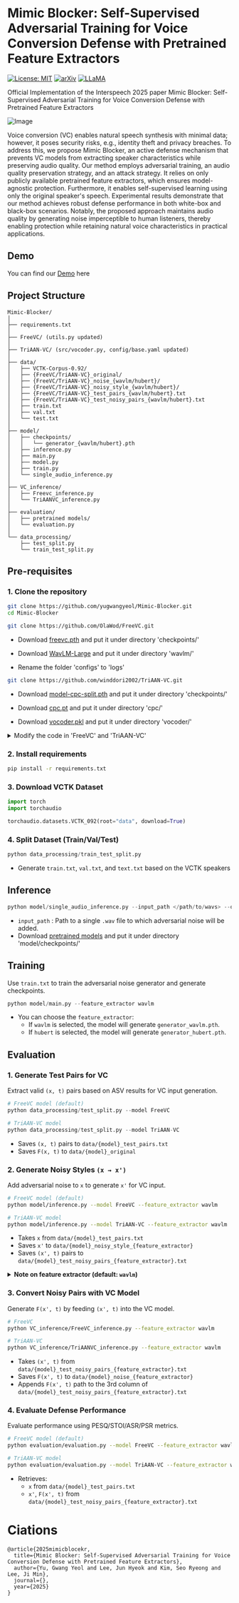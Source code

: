 # Mimic Blocker: Self-Supervised Adversarial Training for Voice Conversion Defense with Pretrained Feature Extractors

[![License: MIT](https://img.shields.io/badge/License-MIT-g.svg?style=flat-square)](https://opensource.org/licenses/MIT)
[![arXiv](https://img.shields.io/badge/arXiv-1234.1234-b31b1b.svg?style=flat-square)]()
[![LLaMA](https://img.shields.io/badge/Project_Page-MimicBlocekr-FFB000.svg?style=flat-square)](https://2junhyeok.github.io/MimicBlocker/)

Official Implementation of the Interspeech 2025 paper Mimic Blocker: Self-Supervised Adversarial Training for Voice Conversion Defense with Pretrained Feature Extractors

![Image](https://github.com/user-attachments/assets/3529efb5-0c14-4447-9dc4-a696156eee48)

Voice conversion (VC) enables natural speech synthesis with minimal data; however, it poses security risks, e.g., identity theft and privacy breaches. To address this, we propose Mimic Blocker, an active defense mechanism that prevents VC models from extracting speaker characteristics while preserving audio quality. Our method employs adversarial training, an audio quality preservation strategy, and an attack strategy. It relies on only publicly available pretrained feature extractors, which ensures model-agnostic protection. Furthermore, it enables self-supervised learning using only the original speaker's speech. Experimental results demonstrate that our method achieves robust defense performance in both white-box and black-box scenarios. Notably, the proposed approach maintains audio quality by generating noise imperceptible to human listeners, thereby enabling protection while retaining natural voice characteristics in practical applications.

## Demo

You can find our [Demo](https://2junhyeok.github.io/MimicBlocker/) here

## Project Structure

```
Mimic-Blocker/
│
├── requirements.txt
│
├── FreeVC/ (utils.py updated)                
│
├── TriAAN-VC/ (src/vocoder.py, config/base.yaml updated)
│
├── data/
│   ├── VCTK-Corpus-0.92/                     
│   ├── {FreeVC/TriAAN-VC}_original/          
│   ├── {FreeVC/TriAAN-VC}_noise_{wavlm/hubert}/ 
│   ├── {FreeVC/TriAAN-VC}_noisy_style_{wavlm/hubert}/ 
│   ├── {FreeVC/TriAAN-VC}_test_pairs_{wavlm/hubert}.txt 
│   ├── {FreeVC/TriAAN-VC}_test_noisy_pairs_{wavlm/hubert}.txt 
│   ├── train.txt                             
│   ├── val.txt                                
│   └── test.txt                               
│
├── model/
│   ├── checkpoints/                          
│   │   └── generator_{wavlm/hubert}.pth
│   ├── inference.py                          
│   ├── main.py                               
│   ├── model.py                              
│   ├── train.py                              
│   └── single_audio_inference.py             
│
├── VC_inference/
│   ├── Freevc_inference.py                   
│   └── TriAANVC_inference.py                 
│
├── evaluation/  
│   ├── pretrained models/                    
│   └── evaluation.py                         
│
└── data_processing/ 
    ├── test_split.py                         
    └── train_test_split.py                   
```

## Pre-requisites
### 1. Clone the repository
```bash
git clone https://github.com/yugwangyeol/Mimic-Blocker.git
cd Mimic-Blocker
```
```bash
git clone https://github.com/OlaWod/FreeVC.git
```
- Download [freevc.pth](https://onedrive.live.com/?redeem=aHR0cHM6Ly8xZHJ2Lm1zL3UvcyFBbnZ1a1ZubFEzWlR4MXJqck9aMmFiQ3d1QkFoP2U9VWxoUlI1&id=537643E55991EE7B%219178&cid=537643E55991EE7B) and put it under directory 'checkpoints/'

- Download [WavLM-Large](https://github.com/microsoft/unilm/tree/master/wavlm) and put it under directory 'wavlm/'

- Rename the folder 'configs' to 'logs'
```bash
git clone https://github.com/winddori2002/TriAAN-VC.git
```
- Download [model-cpc-split.pth](https://github.com/winddori2002/TriAAN-VC/releases/tag/v1.0) and put it under directory 'checkpoints/'

- Download [cpc.pt](https://github.com/winddori2002/TriAAN-VC/releases/tag/v1.0) and put it under directory 'cpc/'

- Download [vocoder.pkl](https://github.com/winddori2002/TriAAN-VC/releases/tag/v1.0) and put it under directory 'vocoder/'

<details>
  <summary>Modify the code in 'FreeVC' and 'TriAAN-VC'</summary>
  <div markdown="1">
    <ul>
      <li><code>FreeVC/utils.py</code></li>
    </ul>

<pre><code class="language-python">
# Original code (line 24)
checkpoint = torch.load('wavlm/WavLM-Large.pt')

# Modified
checkpoint = torch.load('FreeVC/wavlm/WavLM-Large.pt')
</code></pre>

<ul>
      <li><code>TriAAN-VC/src/vocoder.py</code></li>
    </ul>

<pre><code class="language-python">
# Original code (line 20)
checkpoint = './vocoder/vocoder.pkl'

# Modified
checkpoint = 'TriAAN-VC/vocoder/vocoder.pkl'
</code></pre>

<ul>
      <li><code>TriAAN-VC/config/base.yaml</code></li>
    </ul>

<pre><code class="language-python">
# Original code (line 1~8)
data_path:       ./base_data
wav_path:        ./vctk/wav48_silence_trimmed
txt_path:        ./vctk/txt
spk_info_path:   ./vctk/speaker-info.txt
converted_path: 
vocoder_path:    ./vocoder
cpc_path:        ./cpc
n_uttr:

# Modified
data_path:       TriAAN-VC/base_data
wav_path:        TriAAN-VC/vctk/wav48_silence_trimmed
txt_path:        TriAAN-VC/vctk/txt
spk_info_path:   TriAAN-VC/vctk/speaker-info.txt
converted_path: 
vocoder_path:    TriAAN-VC/vocoder
cpc_path:        TriAAN-VC/cpc
n_uttr:
</code></pre>

  </div>
</details>


### 2. Install requirements
```bash
pip install -r requirements.txt
```

### 3. Download VCTK Dataset
``` python
import torch
import torchaudio

torchaudio.datasets.VCTK_092(root="data", download=True)
```

### 4. Split Dataset (Train/Val/Test)
```python
python data_processing/train_test_split.py
```
- Generate `train.txt`, `val.txt`, and `text.txt` based on the VCTK speakers

## Inference
```python
python model/single_audio_inference.py --input_path </path/to/wavs> --output_path </path/to/outputdir> --model_path </path/to/pretrained_model>
```

- `input_path` :  Path to a single `.wav` file to which adversarial noise will be added.
- Download [pretrained models](https://drive.google.com/drive/folders/1diE18-47wxZdk1B48KS4zJSF1sP8ogYG?usp=sharing) and put it under directory 'model/checkpoints/'

## Training

Use `train.txt` to train the adversarial noise generator and generate checkpoints.
```python
python model/main.py --feature_extractor wavlm
```
- You can choose the `feature_extractor`:
  - If `wavlm` is selected, the model will generate `generator_wavlm.pth`.
  - If `hubert` is selected, the model will generate `generator_hubert.pth`.
  
## Evaluation
### 1. Generate Test Pairs for VC

Extract valid `(x, t)` pairs based on ASV results for VC input generation.
```python
# FreeVC model (default)
python data_processing/test_split.py --model FreeVC

# TriAAN-VC model
python data_processing/test_split.py --model TriAAN-VC
```
- Saves `(x, t)` pairs to `data/{model}_test_pairs.txt`
- Saves `F(x, t)` to `data/{model}_original`

### 2. Generate Noisy Styles `(x → x')`

Add adversarial noise to `x` to generate `x'` for VC input.

```bash
# FreeVC model (default)
python model/inference.py --model FreeVC --feature_extractor wavlm

# TriAAN-VC model
python model/inference.py --model TriAAN-VC --feature_extractor wavlm
```

- Takes `x` from `data/{model}_test_pairs.txt`
- Saves `x'` to `data/{model}_noisy_style_{feature_extractor}`
- Saves `(x', t)` pairs to `data/{model}_test_noisy_pairs_{feature_extractor}.txt`

<details>
  <summary><strong>Note on feature extractor (default: <code>wavlm</code>)</strong></summary>

- **FreeVC:**
  - `wavlm`: White-box scenario  
  - `hubert`: Black-box scenario  
- **TriAAN-VC:** Always Black-box (both `wavlm` and `hubert`)

</details>


### 3. Convert Noisy Pairs with VC Model

Generate `F(x', t)` by feeding `(x', t)` into the VC model.

```bash
# FreeVC
python VC_inference/FreeVC_inference.py --feature_extractor wavlm

# TriAAN-VC
python VC_inference/TriAANVC_inference.py --feature_extractor wavlm
```

- Takes `(x', t)` from `data/{model}_test_noisy_pairs_{feature_extractor}.txt`
- Saves `F(x', t)` to `data/{model}_noise_{feature_extractor}`
- Appends `F(x', t)` path to the 3rd column of `data/{model}_test_noisy_pairs_{feature_extractor}.txt`

### 4. Evaluate Defense Performance

Evaluate performance using PESQ/STOI/ASR/PSR metrics.

```bash
# FreeVC model (default)
python evaluation/evaluation.py --model FreeVC --feature_extractor wavlm

# TriAAN-VC model
python evaluation/evaluation.py --model TriAAN-VC --feature_extractor wavlm
```

- Retrieves:
  - `x` from `data/{model}_test_pairs.txt`
  - `x'`, `F(x', t)` from `data/{model}_test_noisy_pairs_{feature_extractor}.txt`

# Ciations

```
@article{2025mimicblocekr,
  title={Mimic Blocker: Self-Supervised Adversarial Training for Voice Conversion Defense with Pretrained Feature Extractors},
  author={Yu, Gwang Yeol and Lee, Jun Hyeok and Kim, Seo Ryeong and Lee, Ji Min},
  journal={},
  year={2025}
}
```
